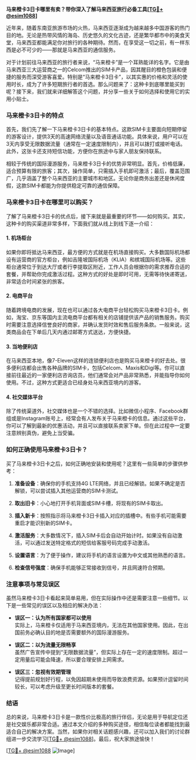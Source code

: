 **马来橙卡3日卡哪里有卖？带你深入了解马来西亚旅行必备工具[[TG💪+ @esim1088](https://t.me/s/esim1088)]**

近年来，随着东南亚旅游市场的火热，马来西亚逐渐成为越来越多中国游客的热门目的地。无论是热带风情的海岛、历史悠久的文化古迹，还是繁华都市中的美食天堂，马来西亚都能满足你对旅行的各种期待。然而，在享受这一切之前，有一样东西是必不可少的——那就是马来西亚的通信服务。

对于计划前往马来西亚的旅行者来说，“马来橙卡”是一个耳熟能详的名字。它是由马来西亚三大运营商之一的Celcom推出的SIM卡产品，因其醒目的橙色包装和便捷的服务而深受游客喜爱。特别是“马来橙卡3日卡”，以其实惠的价格和灵活的使用时长，成为了许多短期旅行者的首选。那么问题来了：这种卡到底哪里能买到呢？接下来，我们就来详细解答这个问题，并分享一些关于如何选择和使用它的实用小贴士。

### 马来橙卡3日卡的特点

首先，我们先了解一下马来橙卡3日卡的基本特点。这款SIM卡主要面向短期停留的游客设计，提供3天的高速网络流量以及语音通话功能。具体来说，用户可以在3天内享受无限数据流量（通常在一定速度限制内），并且可以拨打或接听电话。此外，这张卡还支持短信功能，方便你在旅途中与家人朋友保持联系。

相较于传统的国际漫游服务，马来橙卡3日卡的优势非常明显。首先，价格低廉，适合预算有限的旅客；其次，操作简单，只需插入手机即可激活；最后，覆盖范围广，几乎涵盖了整个马来西亚的主要城市和地区。无论你是商务出差还是休闲度假，这款SIM卡都能为你提供稳定可靠的通信保障。

### 马来橙卡3日卡在哪里可以购买？

了解了马来橙卡3日卡的优点后，接下来就是最重要的环节——如何购买。其实，这种卡的购买渠道非常多样，下面我们就从线上到线下逐一介绍：

#### 1. **机场柜台**
如果你即将抵达马来西亚，最方便的方式就是在机场直接购买。大多数国际机场都设有运营商的官方柜台，例如吉隆坡国际机场（KLIA）和槟城国际机场等。这些柜台通常位于到达大厅或者行李提取区附近，工作人员会根据你的需求推荐合适的套餐，并帮助你完成激活过程。这种方式的好处是即时可用，无需等待快递寄送，非常适合时间紧张的旅客。

#### 2. **电商平台**
随着跨境电商的发展，现在也可以通过各大电商平台轻松购买马来橙卡3日卡。例如，淘宝、京东等国内主流电商平台都有相关的店铺提供该产品的销售服务。购买时需要注意选择信誉良好的商家，并确认发货时效和售后服务条款。一般来说，这类商品会在下单后几天内通过邮寄方式送达，方便快捷。

#### 3. **当地便利店**
在马来西亚本地，像7-Eleven这样的连锁便利店也是购买马来橙卡的好去处。很多便利店都会出售各种品牌的SIM卡，包括Celcom、Maxis和Digi等。你可以直接前往最近的一家便利店咨询店员，他们通常会对产品非常熟悉，并能指导你如何使用。不过，这种方式更适合已经身处马来西亚境内的游客。

#### 4. **社交媒体平台**
除了传统渠道外，社交媒体也是一个不错的选择。比如微信小程序、Facebook群组或是Instagram账号上，经常会有人发布关于马来橙卡的信息。通过这些平台，你可以了解到最新的优惠活动，并且可以直接联系卖家下单。但在此过程中一定要注意辨别真伪，避免上当受骗。

### 如何正确使用马来橙卡3日卡？

买了马来橙卡3日卡之后，如何正确地安装和使用呢？这里有一些简单的步骤供参考：

1. **准备设备**：确保你的手机支持4G LTE网络，并且已经解锁。如果不确定是否解锁，可以尝试插入其他运营商的SIM卡测试。
   
2. **取出旧卡**：小心地打开手机背面或SIM卡槽，将现有的SIM卡取出。

3. **插入新卡**：按照指示将马来橙卡3日卡插入对应的插槽中。有些手机可能需要重启才能识别新的SIM卡。

4. **激活服务**：大多数情况下，插入SIM卡后会自动开始计时。如果没有自动激活，可以通过发送特定格式的短信给客服号码完成手动激活。

5. **设置语言**：为了便于操作，建议将手机的语言设置为中文或其他熟悉的语言。

6. **检查信号强度**：确保手机能够正常接收到信号，并且网速符合预期。

### 注意事项与常见误区

虽然马来橙卡3日卡看起来简单易用，但在实际操作中还是需要注意一些细节。以下是一些常见的误区以及相应的解决办法：

- **误区一：认为所有国家都可以使用**  
  实际上，马来橙卡仅适用于马来西亚境内，无法在其他国家使用。因此，在出国前务必确认目的地是否需要额外的国际漫游服务。

- **误区二：以为流量无限畅享**  
  虽然广告宣传中提到“无限数据流量”，但实际上存在一定的速度限制。超过一定用量后可能会降速，所以要合理安排上网需求。

- **误区三：忽视有效期管理**  
  记得提前规划好行程，以免因超期未使用而导致浪费资源。如果预计逗留时间较长，可以考虑升级至更长时间版本的套餐。

### 结语

总的来说，马来橙卡3日卡是一款性价比极高的旅行伴侣，无论是用于导航定位还是社交娱乐都非常合适。通过本文介绍的多种购买途径，相信每位读者都能找到最适合自己的解决方案。当然，如果你对相关话题感兴趣，还可以加入我们的讨论群组进一步交流学习[[TG💪+ @esim1088](https://t.me/s/esim1088)]。最后，祝大家旅途愉快！

[[TG💪+ @esim1088](https://t.me/s/esim1088) ![Image](https://i.postimg.cc/4NQfJmqS/Snipaste-2025-05-13-00-14-12.png)]